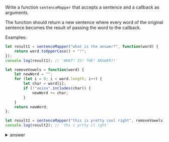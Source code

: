
Write a function `sentenceMapper` that accepts a sentence and a callback as arguments.

The function should return a new sentence where every word of the original sentence becomes the result of passing the word to the callback.

Examples:

```js
let result1 = sentenceMapper("what is the answer?", function(word) {
    return word.toUpperCase() + "!";
});
console.log(result1); // 'WHAT! IS! THE! ANSWER?!'

let removeVowels = function(word) {
    let newWord = "";
    for (let i = 0; i < word.length; i++) {
        let char = word[i];
        if (!"aeiou".includes(char)) {
            newWord += char;
        }
    }
    return newWord;
};

let result2 = sentenceMapper("this is pretty cool right", removeVowels);
console.log(result2); // 'ths s prtty cl rght'
```



<details>

  <summary>answer</summary>
  
  ```js
let sentenceMapper = function(sentence, cb) {
    let answer = sentence.split(" ");
    let empty = [];
    for (let i=0;i<answer.length;i++){
        let word = answer[i];
        empty.push(cb(word));
    }
    return empty.join(" ");
};
  
  ```
</details>
